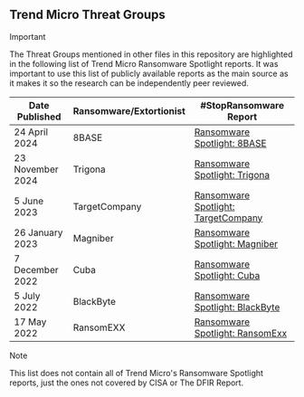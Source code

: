 ## Trend Micro Threat Groups

> [!IMPORTANT]
> The Threat Groups mentioned in other files in this repository are highlighted in the following list of Trend Micro Ransomware Spotlight reports. It was important to use this list of publicly available reports as the main source as it makes it so the research can be independently peer reviewed.

| Date Published | Ransomware/Extortionist | #StopRansomware Report |
|---|---|---|
| 24 April 2024 | 8BASE | [Ransomware Spotlight: 8BASE](https://www.trendmicro.com/vinfo/us/security/news/ransomware-spotlight/ransomware-spotlight-8base) |
| 23 November 2024 | Trigona | [Ransomware Spotlight: Trigona](https://www.trendmicro.com/vinfo/us/security/news/ransomware-spotlight/ransomware-spotlight-trigona) |
| 5 June 2023 | TargetCompany | [Ransomware Spotlight: TargetCompany](https://www.trendmicro.com/vinfo/us/security/news/ransomware-spotlight/ransomware-spotlight-targetcompany) |
| 26 January 2023 | Magniber | [Ransomware Spotlight: Magniber](https://www.trendmicro.com/vinfo/us/security/news/ransomware-spotlight/ransomware-spotlight-magniber) |
| 7 December 2022 | Cuba | [Ransomware Spotlight: Cuba](https://www.trendmicro.com/vinfo/us/security/news/ransomware-spotlight/ransomware-spotlight-cuba) |
| 5 July 2022 | BlackByte | [Ransomware Spotlight: BlackByte](https://www.trendmicro.com/vinfo/us/security/news/ransomware-spotlight/ransomware-spotlight-blackbyte) |
| 17 May 2022 | RansomEXX | [Ransomware Spotlight: RansomExx](https://www.trendmicro.com/vinfo/us/security/news/ransomware-spotlight/ransomware-spotlight-ransomexx) |

> [!NOTE]
> This list does not contain all of Trend Micro's Ransomware Spotlight reports, just the ones not covered by CISA or The DFIR Report.
